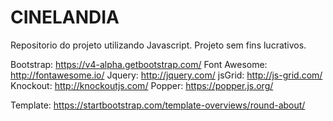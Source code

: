 # CINELANDIA
Repositorio do projeto utilizando Javascript.
Projeto sem fins lucrativos.

Bootstrap: https://v4-alpha.getbootstrap.com/
Font Awesome: http://fontawesome.io/
Jquery: http://jquery.com/
jsGrid: http://js-grid.com/
Knockout: http://knockoutjs.com/
Popper: https://popper.js.org/

Template: https://startbootstrap.com/template-overviews/round-about/